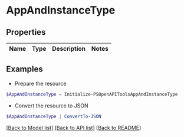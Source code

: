 # AppAndInstanceType
## Properties

Name | Type | Description | Notes
------------ | ------------- | ------------- | -------------

## Examples

- Prepare the resource
```powershell
$AppAndInstanceType = Initialize-PSOpenAPIToolsAppAndInstanceType 
```

- Convert the resource to JSON
```powershell
$AppAndInstanceType | ConvertTo-JSON
```

[[Back to Model list]](../README.md#documentation-for-models) [[Back to API list]](../README.md#documentation-for-api-endpoints) [[Back to README]](../README.md)

